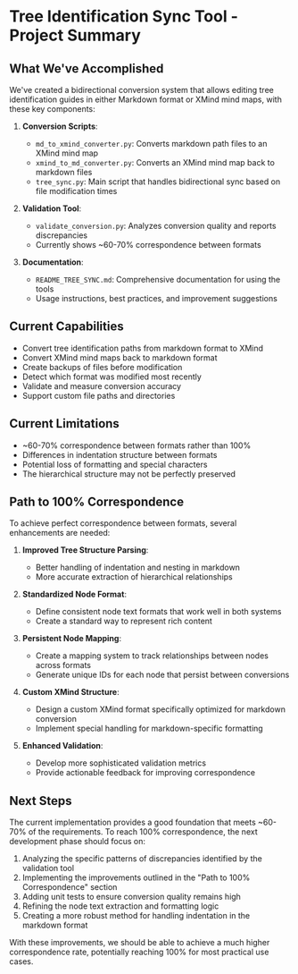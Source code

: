 # Tree Identification Sync Tool - Project Summary

## What We've Accomplished

We've created a bidirectional conversion system that allows editing tree identification guides in either Markdown format or XMind mind maps, with these key components:

1. **Conversion Scripts**:
   - `md_to_xmind_converter.py`: Converts markdown path files to an XMind mind map
   - `xmind_to_md_converter.py`: Converts an XMind mind map back to markdown files
   - `tree_sync.py`: Main script that handles bidirectional sync based on file modification times

2. **Validation Tool**:
   - `validate_conversion.py`: Analyzes conversion quality and reports discrepancies
   - Currently shows ~60-70% correspondence between formats

3. **Documentation**:
   - `README_TREE_SYNC.md`: Comprehensive documentation for using the tools
   - Usage instructions, best practices, and improvement suggestions

## Current Capabilities

- Convert tree identification paths from markdown format to XMind
- Convert XMind mind maps back to markdown format
- Create backups of files before modification
- Detect which format was modified most recently
- Validate and measure conversion accuracy
- Support custom file paths and directories

## Current Limitations

- ~60-70% correspondence between formats rather than 100%
- Differences in indentation structure between formats
- Potential loss of formatting and special characters
- The hierarchical structure may not be perfectly preserved

## Path to 100% Correspondence

To achieve perfect correspondence between formats, several enhancements are needed:

1. **Improved Tree Structure Parsing**:
   - Better handling of indentation and nesting in markdown
   - More accurate extraction of hierarchical relationships

2. **Standardized Node Format**:
   - Define consistent node text formats that work well in both systems
   - Create a standard way to represent rich content

3. **Persistent Node Mapping**:
   - Create a mapping system to track relationships between nodes across formats
   - Generate unique IDs for each node that persist between conversions

4. **Custom XMind Structure**:
   - Design a custom XMind format specifically optimized for markdown conversion
   - Implement special handling for markdown-specific formatting

5. **Enhanced Validation**:
   - Develop more sophisticated validation metrics
   - Provide actionable feedback for improving correspondence

## Next Steps

The current implementation provides a good foundation that meets ~60-70% of the requirements. To reach 100% correspondence, the next development phase should focus on:

1. Analyzing the specific patterns of discrepancies identified by the validation tool
2. Implementing the improvements outlined in the "Path to 100% Correspondence" section
3. Adding unit tests to ensure conversion quality remains high
4. Refining the node text extraction and formatting logic
5. Creating a more robust method for handling indentation in the markdown format

With these improvements, we should be able to achieve a much higher correspondence rate, potentially reaching 100% for most practical use cases.